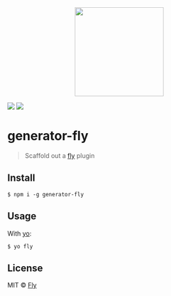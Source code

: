 
<div align="center">
  <a href="http://github.com/flyjs/fly">
    <img width=200px  src="https://cloud.githubusercontent.com/assets/8317250/8430194/35c6043a-1f6a-11e5-8cbd-af6cc86baa84.png">
  </a>
</div>

[![][fly-badge]][fly] ![][mit-badge]

# generator-fly

> Scaffold out a [fly](https://github.com/flyjs/fly) plugin

## Install

```
$ npm i -g generator-fly
```

## Usage

With [yo](https://github.com/yeoman/yo):

```
$ yo fly
```

## License

MIT © [Fly](https://www.github.com/flyjs/fly)

[fly]: https://www.github.com/flyjs/fly

[fly-badge]: https://img.shields.io/badge/fly-JS-05B3E1.svg?style=flat-square
[mit-badge]: https://img.shields.io/badge/license-MIT-444444.svg?style=flat-square
